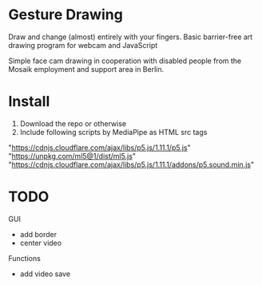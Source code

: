 # Gesture Drawing
 Draw and change (almost) entirely with your fingers. Basic barrier-free art drawing program for webcam and JavaScript

 Simple face cam drawing in cooperation with disabled people from the Mosaik employment and support area in Berlin. 

 # Install

 1. Download the repo or otherwise
 2. Include following scripts by MediaPipe as HTML src tags

"https://cdnjs.cloudflare.com/ajax/libs/p5.js/1.11.1/p5.js"
"https://unpkg.com/ml5@1/dist/ml5.js"
"https://cdnjs.cloudflare.com/ajax/libs/p5.js/1.11.1/addons/p5.sound.min.js"

 # TODO
 
GUI
- add border
- center video

Functions
- add video save